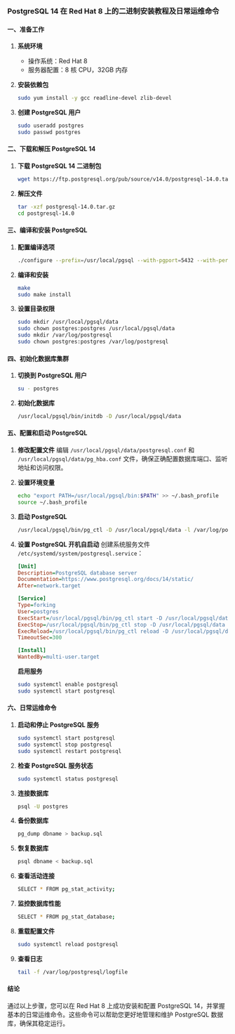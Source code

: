 ### PostgreSQL 14 在 Red Hat 8 上的二进制安装教程及日常运维命令

#### 一、准备工作

1. **系统环境**
   - 操作系统：Red Hat 8
   - 服务器配置：8 核 CPU，32GB 内存

2. **安装依赖包**
   ```bash
   sudo yum install -y gcc readline-devel zlib-devel
   ```

3. **创建 PostgreSQL 用户**
   ```bash
   sudo useradd postgres
   sudo passwd postgres
   ```

#### 二、下载和解压 PostgreSQL 14

1. **下载 PostgreSQL 14 二进制包**
   ```bash
   wget https://ftp.postgresql.org/pub/source/v14.0/postgresql-14.0.tar.gz
   ```

2. **解压文件**
   ```bash
   tar -xzf postgresql-14.0.tar.gz
   cd postgresql-14.0
   ```

#### 三、编译和安装 PostgreSQL

1. **配置编译选项**
   ```bash
   ./configure --prefix=/usr/local/pgsql --with-pgport=5432 --with-perl --with-python --with-openssl
   ```

2. **编译和安装**
   ```bash
   make
   sudo make install
   ```

3. **设置目录权限**
   ```bash
   sudo mkdir /usr/local/pgsql/data
   sudo chown postgres:postgres /usr/local/pgsql/data
   sudo mkdir /var/log/postgresql
   sudo chown postgres:postgres /var/log/postgresql
   ```

#### 四、初始化数据库集群

1. **切换到 PostgreSQL 用户**
   ```bash
   su - postgres
   ```

2. **初始化数据库**
   ```bash
   /usr/local/pgsql/bin/initdb -D /usr/local/pgsql/data
   ```

#### 五、配置和启动 PostgreSQL

1. **修改配置文件**
   编辑 `/usr/local/pgsql/data/postgresql.conf` 和 `/usr/local/pgsql/data/pg_hba.conf` 文件，确保正确配置数据库端口、监听地址和访问权限。

2. **设置环境变量**
   ```bash
   echo "export PATH=/usr/local/pgsql/bin:$PATH" >> ~/.bash_profile
   source ~/.bash_profile
   ```

3. **启动 PostgreSQL**
   ```bash
   /usr/local/pgsql/bin/pg_ctl -D /usr/local/pgsql/data -l /var/log/postgresql/logfile start
   ```

4. **设置 PostgreSQL 开机自启动**
   创建系统服务文件 `/etc/systemd/system/postgresql.service`：
   ```ini
   [Unit]
   Description=PostgreSQL database server
   Documentation=https://www.postgresql.org/docs/14/static/
   After=network.target
   
   [Service]
   Type=forking
   User=postgres
   ExecStart=/usr/local/pgsql/bin/pg_ctl start -D /usr/local/pgsql/data -l /var/log/postgresql/logfile
   ExecStop=/usr/local/pgsql/bin/pg_ctl stop -D /usr/local/pgsql/data
   ExecReload=/usr/local/pgsql/bin/pg_ctl reload -D /usr/local/pgsql/data
   TimeoutSec=300
   
   [Install]
   WantedBy=multi-user.target
   ```

   **启用服务**
   ```bash
   sudo systemctl enable postgresql
   sudo systemctl start postgresql
   ```

#### 六、日常运维命令

1. **启动和停止 PostgreSQL 服务**
   ```bash
   sudo systemctl start postgresql
   sudo systemctl stop postgresql
   sudo systemctl restart postgresql
   ```

2. **检查 PostgreSQL 服务状态**
   ```bash
   sudo systemctl status postgresql
   ```

3. **连接数据库**
   ```bash
   psql -U postgres
   ```

4. **备份数据库**
   ```bash
   pg_dump dbname > backup.sql
   ```

5. **恢复数据库**
   ```bash
   psql dbname < backup.sql
   ```

6. **查看活动连接**
   ```bash
   SELECT * FROM pg_stat_activity;
   ```

7. **监控数据库性能**
   ```bash
   SELECT * FROM pg_stat_database;
   ```

8. **重载配置文件**
   ```bash
   sudo systemctl reload postgresql
   ```

9. **查看日志**
   ```bash
   tail -f /var/log/postgresql/logfile
   ```

#### 结论

通过以上步骤，您可以在 Red Hat 8 上成功安装和配置 PostgreSQL 14，并掌握基本的日常运维命令。这些命令可以帮助您更好地管理和维护 PostgreSQL 数据库，确保其稳定运行。